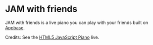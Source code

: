 JAM with friends
================

JAM with friends is a live piano you can play with your friends built on [Appbase](http://appbase.io).

Credits: See the [HTML5 JavaScript Piano](http://mrcoles.com/piano/) live.
